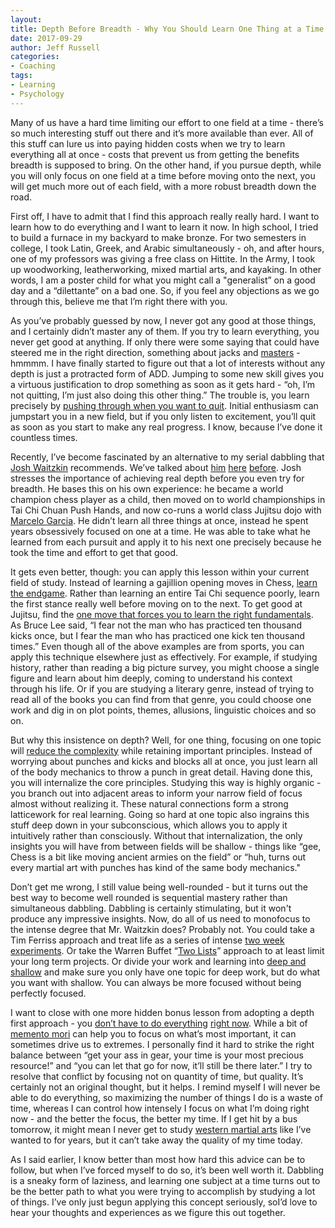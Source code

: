 ```yaml
---
layout:  
title: Depth Before Breadth - Why You Should Learn One Thing at a Time
date: 2017-09-29  
author: Jeff Russell
categories: 
- Coaching 
tags: 
- Learning
- Psychology  
---
```


Many of us have a hard time limiting our effort to one field at a time - there’s so much interesting stuff out there and it’s more available than ever. All of this stuff can lure us into paying hidden costs when we try to learn everything all at once - costs that prevent us from getting the benefits breadth is supposed to bring. On the other hand, if you pursue depth, while you will only focus on one field at a time before moving onto the next, you will get much more out of each field, with a more robust breadth down the road.  

First off, I have to admit that I find this approach really really hard. I want to learn how to do everything and I want to learn it now. In high school, I tried to build a furnace in my backyard to make bronze. For two semesters in college, I took Latin, Greek, and Arabic simultaneously - oh, and after hours, one of my professors was giving a free class on Hittite. In the Army, I took up woodworking, leatherworking, mixed martial arts, and kayaking. In other words, I am a poster child for what you might call a "generalist” on a good day and a “dilettante” on a bad one. So, if you feel any objections as we go through this, believe me that I’m right there with you.

As you’ve probably guessed by now, I never got any good at those things, and I certainly didn’t master any of them. If you try to learn everything, you never get good at anything. If only there were some saying that could have steered me in the right direction, something about jacks and [masters](https://www.netflix.com/title/80049714) - hmmmm. I have finally started to figure out that a lot of interests without any depth is just a protracted form of ADD. Jumping to some new skill gives you a virtuous justification to drop something as soon as it gets hard - “oh, I’m not quitting, I’m just also doing this other thing.” The trouble is, you learn precisely by [pushing through when you want to quit](http://calnewport.com/blog/2011/12/23/flow-is-the-opiate-of-the-medicore-advice-on-getting-better-from-an-accomplished-piano-player/). Initial enthusiasm can jumpstart you in a new field, but if you only listen to excitement, you’ll quit as soon as you start to make any real progress. I know, because I’ve done it countless times.

Recently, I’ve become fascinated by an alternative to my serial dabbling that [Josh Waitzkin](http://www.joshwaitzkin.com/) recommends. We’ve talked about [him](https://www.jeffrussellcoaching.com/coaching-blog/2017/4/11/jeffs-recommended-self-improvement-reading) [here](https://www.jeffrussellcoaching.com/coaching-blog/2017/7/14/my-operating-manuals-for-life) [before](https://www.jeffrussellcoaching.com/coaching-blog/2017/9/22/virtual-mentors). Josh stresses the importance of achieving real depth before you even try for breadth. He bases this on his own experience: he became a world champion chess player as a child, then moved on to world championships in Tai Chi Chuan Push Hands, and now co-runs a world class Jujitsu dojo with [Marcelo Garcia](https://en.wikipedia.org/wiki/Marcelo_Garcia_\(grappler\)). He didn’t learn all three things at once, instead he spent years obsessively focused on one at a time. He was able to take what he learned from each pursuit and apply it to his next one precisely because he took the time and effort to get that good.  

It gets even better, though: you can apply this lesson within your current field of study. Instead of learning a gajillion opening moves in Chess, [learn the endgame](https://www.youtube.com/watch?v=kphr-8GLD_8). Rather than learning an entire Tai Chi sequence poorly, learn the first stance really well before moving on to the next. To get good at Jujitsu, find the [one move that forces you to learn the right fundamentals](https://www.youtube.com/watch?v=xRc1pjZW5Bo). As Bruce Lee said, “I fear not the man who has practiced ten thousand kicks once, but I fear the man who has practiced one kick ten thousand times.” Even though all of the above examples are from sports, you can apply this technique elsewhere just as effectively. For example, if studying history, rather than reading a big picture survey, you might choose a single figure and learn about him deeply, coming to understand his context through his life. Or if you are studying a literary genre, instead of trying to read all of the books you can find from that genre, you could choose one work and dig in on plot points, themes, allusions, linguistic choices and so on.  

But why this insistence on depth? Well, for one thing, focusing on one topic will [reduce the complexity](https://sivers.org/book/ArtOfLearning) while retaining important principles. Instead of worrying about punches and kicks and blocks all at once, you just learn all of the body mechanics to throw a punch in great detail. Having done this, you will internalize the core principles. Studying this way is highly organic - you branch out into adjacent areas to inform your narrow field of focus almost without realizing it. These natural connections form a strong latticework for real learning. Going so hard at one topic also ingrains this stuff deep down in your subconscious, which allows you to apply it intuitively rather than consciously. Without that internalization, the only insights you will have from between fields will be shallow - things like “gee, Chess is a bit like moving ancient armies on the field” or “huh, turns out every martial art with punches has kind of the same body mechanics."

Don’t get me wrong, I still value being well-rounded - but it turns out the best way to become well rounded is sequential mastery rather than simultaneous dabbling. Dabbling is certainly stimulating, but it won't produce any impressive insights. Now, do all of us need to monofocus to the intense degree that Mr. Waitzkin does? Probably not. You could take a Tim Ferriss approach and treat life as a series of intense [two week experiments](https://medium.com/@suprada/2-week-experiments-and-6-week-projects-8c29a5fbb310). Or take the Warren Buffet “[Two Lists](http://jamesclear.com/buffett-focus)” approach to at least limit your long term projects. Or divide your work and learning into [deep and shallow](http://calnewport.com/blog/2012/11/21/knowledge-workers-are-bad-at-working-and-heres-what-to-do-about-it/) and make sure you only have one topic for deep work, but do what you want with shallow. You can always be more focused without being perfectly focused.  

I want to close with one more hidden bonus lesson from adopting a depth first approach - you [don’t have to do everything](https://sivers.org/donkey) [right now](https://sivers.org/donkey). While a bit of [memento mori](http://observer.com/2017/06/why-you-should-pretend-today-is-the-end-memento-mori-stoicism-philosophy/) can help you to focus on what’s most important, it can sometimes drive us to extremes. I personally find it hard to strike the right balance between “get your ass in gear, your time is your most precious resource!” and “you can let that go for now, it’ll still be there later.” I try to resolve that conflict by focusing not on quantity of time, but quality. It’s certainly not an original thought, but it helps. I remind myself I will never be able to do everything, so maximizing the number of things I do is a waste of time, whereas I can control how intensely I focus on what I’m doing right now - and the better the focus, the better my time. If I get hit by a bus tomorrow, it might mean I never get to study [western martial arts](https://en.wikipedia.org/wiki/Historical_European_martial_arts) like I’ve wanted to for years, but it can’t take away the quality of my time today.

As I said earlier, I know better than most how hard this advice can be to follow, but when I’ve forced myself to do so, it’s been well worth it. Dabbling is a sneaky form of laziness, and learning one subject at a time turns out to be the better path to what you were trying to accomplish by studying a lot of things. I’ve only just begun applying this concept seriously, soI’d love to hear your thoughts and experiences as we figure this out together.
